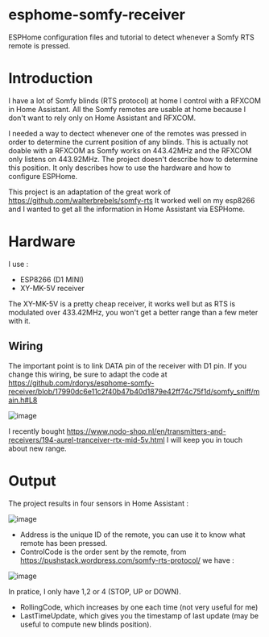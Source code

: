 # esphome-somfy-receiver
ESPHome configuration files and tutorial to detect whenever a Somfy RTS remote is pressed.

# Introduction
I have a lot of Somfy blinds (RTS protocol) at home I control with a RFXCOM in Home Assistant.
All the Somfy remotes are usable at home because I don't want to rely only on Home Assistant and RFXCOM.

I needed a way to dectect whenever one of the remotes was pressed in order to determine the current position of any blinds.
This is actually not doable with a RFXCOM as Somfy works on 443.42MHz and the RFXCOM only listens on 443.92MHz.
The project doesn't describe how to determine this position. It only describes how to use the hardware and how to configure ESPHome.

This project is an adaptation of the great work of https://github.com/walterbrebels/somfy-rts
It worked well on my esp8266 and I wanted to get all the information in Home Assistant via ESPHome.

# Hardware

I use : 
- ESP8266 (D1 MINI)
- XY-MK-5V receiver

The XY-MK-5V is a pretty cheap receiver, it works well but as RTS is modulated over 433.42MHz, you won't get a better range than a few meter with it.
## Wiring

The important point is to link DATA pin of the receiver with D1 pin.
If you change this wiring, be sure to adapt the code at https://github.com/rdorys/esphome-somfy-receiver/blob/17990dc6e11c2f40b47b40d1879e42ff74c75f1d/somfy_sniff/main.h#L8

![image](https://user-images.githubusercontent.com/46494654/210221803-fdbf3ddf-060e-404d-a9fd-691217b232d8.png)



I recently bought https://www.nodo-shop.nl/en/transmitters-and-receivers/194-aurel-tranceiver-rtx-mid-5v.html
I will keep you in touch about new range.

# Output
The project results in four sensors in Home Assistant :

![image](https://user-images.githubusercontent.com/46494654/210219960-e3497f3b-1e02-4e0e-866b-e682c9d68c0d.png)

- Address is the unique ID of the remote, you can use it to know what remote has been pressed.
- ControlCode is the order sent by the remote, from https://pushstack.wordpress.com/somfy-rts-protocol/ we have :

![image](https://user-images.githubusercontent.com/46494654/210218489-eafac4cf-3a19-4746-b353-35d43748a5f3.png)

In pratice, I only have 1,2 or 4 (STOP, UP or DOWN).
- RollingCode, which increases by one each time (not very useful for me)
- LastTimeUpdate, which gives you the timestamp of last update (may be useful to compute new blinds position).
